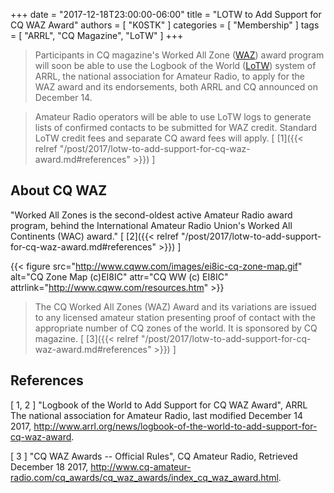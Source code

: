 +++
date = "2017-12-18T23:00:00-06:00"
title = "LOTW to Add Support for CQ WAZ Award"
authors = [ "K0STK" ]
categories = [ "Membership" ]
tags = [ "ARRL", "CQ Magazine", "LoTW" ]
+++
>Participants in CQ magazine's Worked All Zone
([WAZ](http://www.cq-amateur-radio.com/cq_awards/cq_waz_awards/index_cq_waz_award.html))
award program will
soon be able to use the Logbook of the World
([LoTW](http://www.arrl.org/logbook-of-the-world))
system of ARRL, the
national association for Amateur Radio, to apply for the WAZ award and its
endorsements, both ARRL and CQ announced on December 14.

>Amateur Radio operators will be able to use LoTW logs to generate lists of
confirmed contacts to be submitted for WAZ credit. Standard LoTW credit fees
and separate CQ award fees will apply.
<span style="font-style:normal;">[ [1]({{< relref "/post/2017/lotw-to-add-support-for-cq-waz-award.md#references" >}}) ]</span>
<!--more-->

## About CQ WAZ

"Worked All Zones is the second-oldest active Amateur Radio award program, behind the International Amateur Radio Union's Worked All Continents (WAC) award." [ [2]({{< relref "/post/2017/lotw-to-add-support-for-cq-waz-award.md#references" >}}) ]

{{< figure src="http://www.cqww.com/images/ei8ic-cq-zone-map.gif" alt="CQ Zone Map (c)EI8IC" attr="CQ WW (c) EI8IC" attrlink="http://www.cqww.com/resources.htm" >}}

>The CQ Worked All Zones (WAZ) Award and its variations are issued to any licensed amateur station presenting proof of contact with the appropriate number of CQ zones of the world. It is sponsored by CQ magazine. 
<span style="font-style:normal;">[ [3]({{< relref "/post/2017/lotw-to-add-support-for-cq-waz-award.md#references" >}}) ]</span>

## References

[ 1, 2 ] "Logbook of the World to Add Support for CQ WAZ Award",
ARRL The national association for Amateur Radio,
last modified December 14 2017,
http://www.arrl.org/news/logbook-of-the-world-to-add-support-for-cq-waz-award.

[ 3 ] "CQ WAZ Awards -- Official Rules",
CQ Amateur Radio, Retrieved December 18 2017,
http://www.cq-amateur-radio.com/cq_awards/cq_waz_awards/index_cq_waz_award.html.
